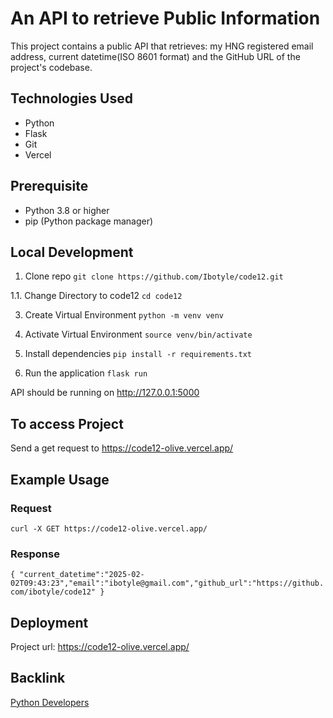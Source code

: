 # An API to retrieve Public Information

This project contains a public API that retrieves:
my HNG registered email address, current datetime(ISO 8601 format) and the GitHub URL of the project's codebase.

## Technologies Used
- Python
- Flask
- Git
- Vercel

## Prerequisite
- Python 3.8 or higher
- pip (Python package manager)

## Local Development
1. Clone repo
`git clone https://github.com/Ibotyle/code12.git`

1.1. Change Directory to code12
`cd code12`

3. Create Virtual Environment
   `python -m venv venv`
   
4. Activate Virtual Environment
   `source venv/bin/activate`

5. Install dependencies
`pip install -r requirements.txt`

6. Run the application
`flask run`

API should be running on http://127.0.0.1:5000


## To access Project
Send a get request to https://code12-olive.vercel.app/

## Example Usage

### Request
`curl -X GET https://code12-olive.vercel.app/
`
### Response
`{
"current_datetime":"2025-02-02T09:43:23","email":"ibotyle@gmail.com","github_url":"https://github.com/ibotyle/code12"
}
`

## Deployment
Project url: https://code12-olive.vercel.app/

## Backlink
<a href="https://hng.tech/hire/python-developers">Python Developers</a>


